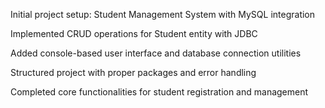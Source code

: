 Initial project setup: Student Management System with MySQL integration

Implemented CRUD operations for Student entity with JDBC

Added console-based user interface and database connection utilities

Structured project with proper packages and error handling

Completed core functionalities for student registration and management
